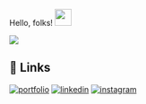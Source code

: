 Hello, folks! <img src="https://raw.githubusercontent.com/MartinHeinz/MartinHeinz/master/wave.gif" width="30px">

 
 
<img src="https://github-readme-stats.vercel.app/api?username=rajdama&&show_icons=true&title_color=ffffff&icon_color=bb2acf&text_color=daf7dc&bg_color=151515">

## 🔗 Links
[![portfolio](https://img.shields.io/badge/my_portfolio-000?style=for-the-badge&logo=ko-fi&logoColor=white)](https://raj-portfolio-a4715.web.app/)
[![linkedin](https://img.shields.io/badge/linkedin-0A66C2?style=for-the-badge&logo=linkedin&logoColor=white)](https://www.linkedin.com/in/raj-dama-79a8ab209/)
[![instagram](https://img.shields.io/badge/instagram-FF69B4?style=for-the-badge&logo=instagram&logoColor=white)](https://www.instagram.com/raj_.18_/)

<!--
**rajdama/rajdama** is a ✨ _special_ ✨ repository because its `README.md` (this file) appears on your GitHub profile.

Here are some ideas to get you started:

- 🔭 I’m currently working on ...
- 🌱 I’m currently learning ...
- 👯 I’m looking to collaborate on ...
- 🤔 I’m looking for help with ...
- 💬 Ask me about ...
- 📫 How to reach me: ...
- 😄 Pronouns: ...
- ⚡ Fun fact: ...
-->
